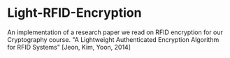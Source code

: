 # Light-RFID-Encryption
An implementation of a research paper we read on RFID encryption for our Cryptography course.
"A Lightweight Authenticated Encryption Algorithm for RFID Systems" [Jeon, Kim, Yoon, 2014] 
